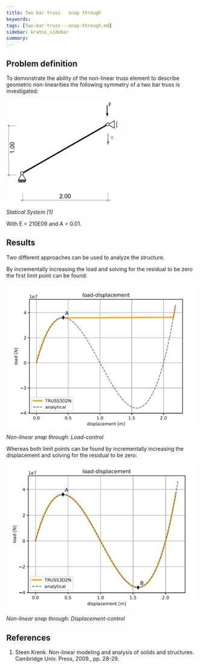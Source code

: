 ```yaml
---
title: Two bar truss   snap through
keywords: 
tags: [Two-bar-truss---snap-through.md]
sidebar: kratos_sidebar
summary: 
---
```


## Problem definition
To demonstrate the ability of the non-linear truss element to describe geometric non-linearities the following symmetry of a two bar truss is investigated:

<img src="https://github.com/KratosMultiphysics/Documentation/blob/master/Wiki_files/Application_cases/Non_linear_truss_snap_through/symmetryTrussSystem.jpg" width="300">

_Statical System [1]_

With E = 210E09 and A = 0.01.

## Results

Two different approaches can be used to analyze the structure.

By incrementally increasing the load and solving for the residual to be zero the first limit point can be found:

<img src="https://github.com/KratosMultiphysics/Documentation/blob/master/Wiki_files/Application_cases/Non_linear_truss_snap_through/LoadCont.PNG" width="500">

_Non-linear snap through: Load-control_

Whereas both limit points can be found by incrementally increasing the displacement and solving for the residual to be zero:


<img src="https://github.com/KratosMultiphysics/Documentation/blob/master/Wiki_files/Application_cases/Non_linear_truss_snap_through/DispCont.PNG" width="500">

_Non-linear snap through: Displacement-control_




## References
1. Steen Krenk. Non-linear modeling and analysis of solids and structures. Cambridge
Univ. Press, 2009., pp. 28-29.
